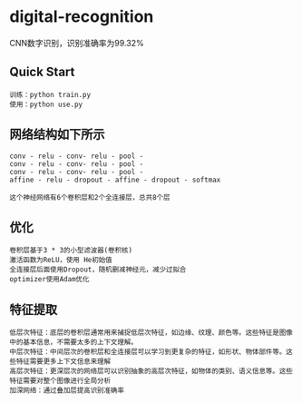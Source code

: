 # digital-recognition
CNN数字识别，识别准确率为99.32%  

## Quick Start
    训练：python train.py  
    使用：python use.py  

## 网络结构如下所示
    conv - relu - conv- relu - pool -  
    conv - relu - conv- relu - pool -  
    conv - relu - conv- relu - pool -  
    affine - relu - dropout - affine - dropout - softmax  

    这个神经网络有6个卷积层和2个全连接层，总共8个层  

## 优化
    卷积层基于3 * 3的小型滤波器(卷积核)    
    激活函数为ReLU，使用 He初始值  
    全连接层后面使用Dropout，随机删减神经元，减少过拟合   
    optimizer使用Adam优化  

## 特征提取
    低层次特征：底层的卷积层通常用来捕捉低层次特征，如边缘、纹理、颜色等。这些特征是图像中的基本信息，不需要太多的上下文理解。  
    中层次特征：中间层次的卷积层和全连接层可以学习到更复杂的特征，如形状、物体部件等。这些特征需要更多上下文信息来理解  
    高层次特征：更深层次的网络层可以识别抽象的高层次特征，如物体的类别、语义信息等。这些特征需要对整个图像进行全局分析  
    加深网络：通过叠加层提高识别准确率  




    


